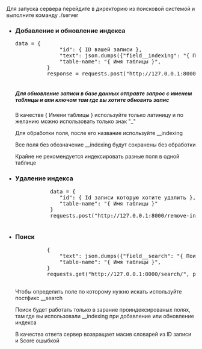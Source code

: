 Для запуска сервера перейдите в директорию из поисковой системой и выполните команду ./server

<div class="container" style="margin-bottom: 100px; display: block;">
    <ul>
      <li>
        <h3>Добавление и обновление индекса</h3>
        <pre>data = {
              "id": { ID вашей записи },
              "text": json.dumps({"field__indexing": "{ Пример текста }"}),
              "table-name": "{ Имя таблицы }",
          }
          response = requests.post("http://127.0.0.1:8000/add-index/", data=data)
        </pre>
        <h5>Для обновление записи в базе данных отправте запрос с именем таблицы и апи ключом там где вы хотите обновить запис</h5>
        <p>В качестве { Имени таблицы } используйте только латиницу и по желанию можно использовать только знак "_"</p>
        <p>Для обработки поля, после его название используйте __indexing</p>
        <p>Все поля без обозначение __indexing будут сохранены без обработки</p>
        <p>Крайне не рекомендуется индексировать разные поля в одной таблице</p>
      </li>
      <li>
        <h3>Удаление индекса</h3>
        <pre>
           data = {
              "id": { Id записи которую хотите удалить },
              "table-name": "{ Имя таблицы }"
           }
           requests.post("http://127.0.0.1:8000/remove-index/", data=data)
        </pre>
      </li>
      <li>
        <h3>Поиск</h3>
        <pre>
          {
              "text": json.dumps({"field__search": "{ Поисковий запрос }"}),
              "table-name": "{ Имя таблицы }",
          }
          requests.get("http://127.0.0.1:8000/search/", params=data)
        </pre>
        <p>Чтобы определить поле по которому нужно искать используйте постфикс __search</p>
        <p>Поиск будет работать только в зарание проиндексированых полях, там где вы использовали __indexing при добавление или обновление индекса</p>
        <p>В качества ответа сервер возвращает масив словарей из ID записи и Score ошыбкой</p>
      </li>
    </ul>
  </div>
